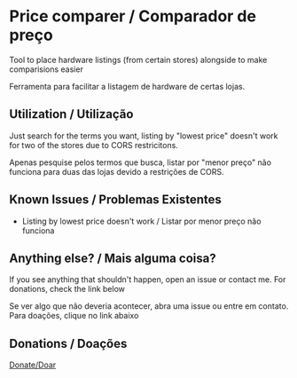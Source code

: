 # Price comparer / Comparador de preço
Tool to place hardware listings (from certain stores) alongside to make comparisions easier

Ferramenta para facilitar a listagem de hardware de certas lojas.

## Utilization / Utilização

Just search for the terms you want, listing by "lowest price" doesn't work for two of the stores due to CORS restricitons.

Apenas pesquise pelos termos que busca, listar por "menor preço" não funciona para duas das lojas devido a restrições de CORS.

## Known Issues / Problemas Existentes

* Listing by lowest price doesn't work / Listar por menor preço não funciona

## Anything else? / Mais alguma coisa?

If you see anything that shouldn't happen, open an issue or contact me. For donations, check the link below

Se ver algo que não deveria acontecer, abra uma issue ou entre em contato. Para doações, clique no link abaixo

## Donations / Doações

[Donate/Doar](https://www.paypal.com/cgi-bin/webscr?cmd=_s-xclick&hosted_button_id=CWC5F3ECE92JS&source=url)

